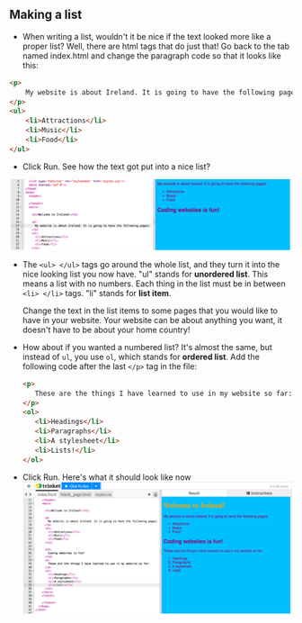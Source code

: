 ## Making a list

- When writing a list, wouldn't it be nice if the text looked more like a proper list? Well, there are html tags that do just that! Go back to the tab named index.html and change the paragraph code so that it looks like this: 
```html
<p>
    My website is about Ireland. It is going to have the following pages:
</p>
<ul>
    <li>Attractions</li>
    <li>Music</li>
    <li>Food</li>
</ul>
```

- Click Run. See how the text got put into a nice list? 

![Unordered list](images/UnorderedList.png)

- The `<ul> </ul>` tags go around the whole list, and they turn it into the nice looking list you now have. "ul" stands for **unordered list**. This means a list with no numbers. Each thing in the list must be in between `<li> </li>` tags. "li" stands for **list item**. 

  Change the text in the list items to some pages that you would like to have in your website. Your website can be about anything you want, it doesn't have to be about your home country!

- How about if you wanted a numbered list? It's almost the same, but instead of `ul`, you use `ol`, which stands for **ordered list**. Add the following code after the last `</p>` tag in the file:
   ```html
   <p>
      These are the things I have learned to use in my website so far:
   </p>
   <ol>
      <li>Headings</li>
      <li>Paragraphs</li>
      <li>A stylesheet</li>
      <li>Lists!</li>
   </ol>
   ```

- Click Run. Here's what it should look like now ![Ordered list](images/OrderedList.png)



